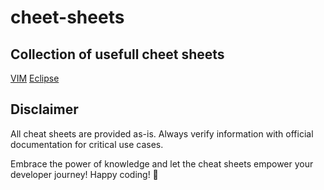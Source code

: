 # cheet-sheets
## Collection of usefull cheet sheets
[VIM](cs-vim.md)
[Eclipse](cs-eclipse.md)

## Disclaimer

All cheat sheets are provided as-is. Always verify information with official documentation for critical use cases.

Embrace the power of knowledge and let the cheat sheets empower your developer journey! Happy coding! 🚀
